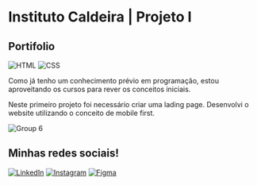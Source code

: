 # Instituto Caldeira | Projeto I
## Portifolio
![HTML](https://img.shields.io/badge/HTML-239120?style=for-the-badge&logo=html5&logoColor=white)
![CSS](https://img.shields.io/badge/CSS-239120?&style=for-the-badge&logo=css3&logoColor=white)

Como já tenho um conhecimento prévio em programação, estou aproveitando os cursos para rever os conceitos iniciais. 

Neste primeiro projeto foi necessário criar uma lading page. Desenvolvi o website utilizando o conceito de mobile first.

![Group 6](https://github.com/colaresAmanda/IC-I-portifolio/assets/83729891/36a31800-ae6f-423b-a9cb-7e99d81932d2)

## Minhas redes sociais!
<a href="https://www.linkedin.com/in/amanda-colares-88298821a/">![LinkedIn](https://img.shields.io/badge/linkedin-%230077B5.svg?style=for-the-badge&logo=linkedin&logoColor=white)</a>
<a href="https://www.instagram.com/colaresamanda_/" target="_blank">![Instagram](https://img.shields.io/badge/colaresAmanda_-%23E4405F.svg?style=for-the-badge&logo=Instagram&logoColor=white)</a>
<a href="https://www.figma.com/@colaresAmanda">![Figma](https://img.shields.io/badge/colaresAmanda-F24E1E?style=for-the-badge&logo=figma&logoColor=white)</a>

